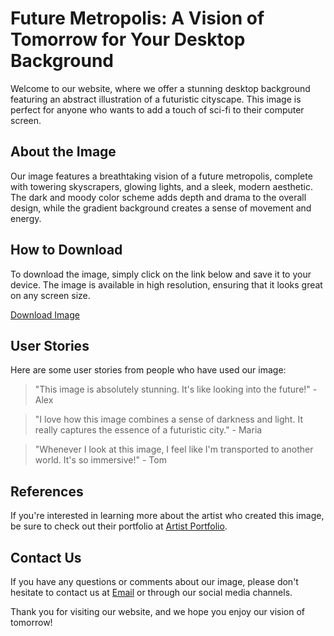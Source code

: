 <!--font:Cormorant Garamond-->

# Future Metropolis: A Vision of Tomorrow for Your Desktop Background

Welcome to our website, where we offer a stunning desktop background featuring an abstract illustration of a futuristic cityscape. This image is perfect for anyone who wants to add a touch of sci-fi to their computer screen.

## About the Image

Our image features a breathtaking vision of a future metropolis, complete with towering skyscrapers, glowing lights, and a sleek, modern aesthetic. The dark and moody color scheme adds depth and drama to the overall design, while the gradient background creates a sense of movement and energy.

## How to Download

To download the image, simply click on the link below and save it to your device. The image is available in high resolution, ensuring that it looks great on any screen size.

[Download Image](#)

## User Stories

Here are some user stories from people who have used our image:

> "This image is absolutely stunning. It's like looking into the future!" - Alex

> "I love how this image combines a sense of darkness and light. It really captures the essence of a futuristic city." - Maria

> "Whenever I look at this image, I feel like I'm transported to another world. It's so immersive!" - Tom

## References

If you're interested in learning more about the artist who created this image, be sure to check out their portfolio at [Artist Portfolio](#).

## Contact Us

If you have any questions or comments about our image, please don't hesitate to contact us at [Email](#) or through our social media channels.

Thank you for visiting our website, and we hope you enjoy our vision of tomorrow!

<!--

Write me content for website with wallpaper which alt text is:

"A wallpaper featuring an abstract illustration of a futuristic cityscape, with glowing lights and a dark and moody color scheme, set against a gradient background."

The name/title of the page should not be 1:1 copy of the alt text but rather a real content of the website which is using this wallpaper.

- Use markdown format 
- Start with heading
- Heading should be short and concise
- The content should look like a real website 
- The website should not be about the wallpaper, wallpaper is just a related background
- Heading should be contain work "wallpaper" or "background"
- Include real sections like references, contact, user stories, etc. use things relevant to the page purpose.
- Feel free to use structure like headings, bullets, numbering, blockquotes, paragraphs, horizontal lines, etc.
- You can use formatting like bold or _italic_
- You can include UTF-8 emojis
- Links should be only #hash anchors (and you can refer to the document itself)
- Do not include images


---


# Futuristic Cityscape Wallpaper for Your Desktop Background

Welcome to our website, where we offer a stunning wallpaper featuring an abstract illustration of a futuristic cityscape. This wallpaper is perfect for anyone who wants to add a touch of sci-fi to their desktop background.

## About the Wallpaper

Our wallpaper features a stunning illustration of a futuristic cityscape, complete with glowing lights and a dark and moody color scheme. The image is set against a gradient background that adds depth and texture to the overall design. The wallpaper is available in high resolution, ensuring that it looks great on any screen size.

## How to Download

To download the wallpaper, simply click on the link below and save the image to your device. The wallpaper is available in a variety of resolutions, so you can choose the one that best fits your screen size.

[Download Wallpaper](#)

## User Stories

Here are some user stories from people who have used our wallpaper:

> "I love this wallpaper! It's the perfect mix of futuristic and moody, and it really makes my desktop stand out." - Jane

> "The colors in this wallpaper are amazing. I've never seen anything like it before." - Mike

> "This wallpaper is perfect for anyone who loves sci-fi. It's like having a little piece of the future right on my desktop." - Sarah

## References

If you're interested in learning more about the artist who created this wallpaper, be sure to check out their portfolio at [Artist Portfolio](#).

## Contact Us

If you have any questions or comments about our wallpaper, please don't hesitate to contact us at [Email](#) or through our social media channels.

Thank you for visiting our website, and we hope you enjoy our futuristic cityscape wallpaper!


---


Heading should not include word "wallpaper". The website should not be about the wallpaper itself, wallpaper is just a related background, rewrite whole content.


---


# Future Metropolis: A Vision of Tomorrow for Your Desktop Background

Welcome to our website, where we offer a stunning desktop background featuring an abstract illustration of a futuristic cityscape. This image is perfect for anyone who wants to add a touch of sci-fi to their computer screen.

## About the Image

Our image features a breathtaking vision of a future metropolis, complete with towering skyscrapers, glowing lights, and a sleek, modern aesthetic. The dark and moody color scheme adds depth and drama to the overall design, while the gradient background creates a sense of movement and energy.

## How to Download

To download the image, simply click on the link below and save it to your device. The image is available in high resolution, ensuring that it looks great on any screen size.

[Download Image](#)

## User Stories

Here are some user stories from people who have used our image:

> "This image is absolutely stunning. It's like looking into the future!" - Alex

> "I love how this image combines a sense of darkness and light. It really captures the essence of a futuristic city." - Maria

> "Whenever I look at this image, I feel like I'm transported to another world. It's so immersive!" - Tom

## References

If you're interested in learning more about the artist who created this image, be sure to check out their portfolio at [Artist Portfolio](#).

## Contact Us

If you have any questions or comments about our image, please don't hesitate to contact us at [Email](#) or through our social media channels.

Thank you for visiting our website, and we hope you enjoy our vision of tomorrow!

-->
